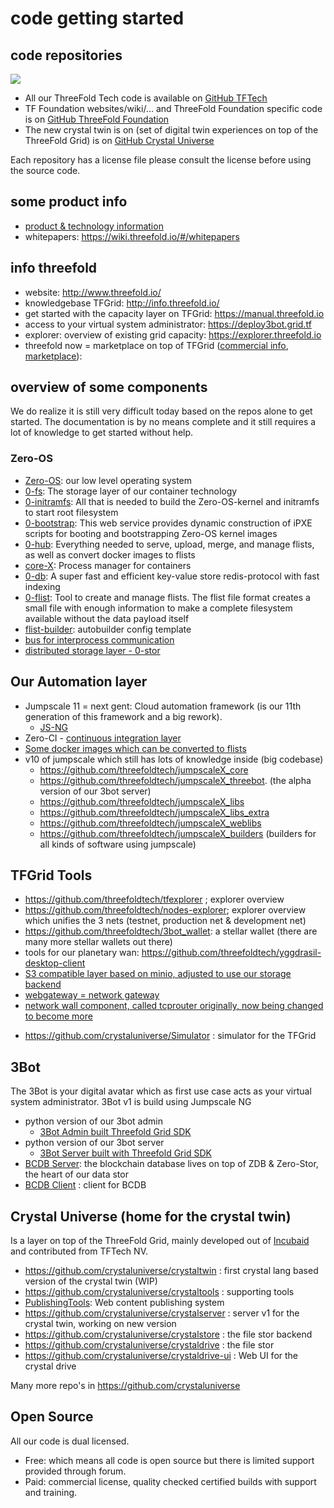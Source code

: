 # code getting started

## code repositories

![](https://cdn-images.welcometothejungle.com/5DDbrp9_kdlw05Z0hzc7kYEpaaruHhUUWJqs-nW1o8k/rs:auto:980::/q:85/czM6Ly93dHRqLXByb2R1Y3Rpb24vdXBsb2Fkcy9jYXRlZ29yeS9jb3Zlci8yNjYwLzE1NDg4My9jb2xsZWN0aW9uX2NhdGVnb3J5X2JlaGluZF90aGVfY29kZS5qcGc)

- All our ThreeFold Tech code is available on [GitHub TFTech](https://github.com/threefoldtech)
- TF Foundation websites/wiki/... and ThreeFold Foundation specific code is on [GitHub ThreeFold Foundation](https://github.com/threefoldtech)
- The new crystal twin is on (set of digital twin experiences on top of the ThreeFold Grid) is on [GitHub Crystal Universe](https://github.com/crystaluniverse)

Each repository has a license file please consult the license before using the source code.

## some product info

- [product & technology information](secure.threefold.tech/pad/#/2/pad/view/NID3eKn0Ui6FWiXXy6zn-fv8fUsWY8Hr83f3JEHJIAg/embed/)
- whitepapers: https://wiki.threefold.io/#/whitepapers
## info threefold

- website: http://www.threefold.io/
- knowledgebase TFGrid: http://info.threefold.io/
- get started with the capacity layer on TFGrid: https://manual.threefold.io
- access to your virtual system administrator: https://deploy3bot.grid.tf
- explorer: overview of existing grid capacity: https://explorer.threefold.io
- threefold now = marketplace on top of TFGrid ([commercial info](https://now.threefold.io), [marketplace](https://marketplace.threefold.io)): 


## overview of some components

We do realize it is still very difficult today based on the repos alone to get started. The documentation is by no means complete and it still requires a lot of knowledge to get started without help.

### Zero-OS

* [Zero-OS](https://github.com/threefoldtech/zos): our low level operating system
* [0-fs](https://github.com/threefoldtech/0-fs): The storage layer of our container technology
* [0-initramfs](https://github.com/threefoldtech/0-initramfs): All that is needed to build the Zero-OS-kernel and initramfs to start root filesystem
* [0-bootstrap](https://github.com/threefoldtech/0-bootstrap): This web service provides dynamic construction of iPXE scripts for booting and bootstrapping Zero-OS kernel images
* [0-hub](https://github.com/threefoldtech/0-hub): Everything needed to serve, upload, merge, and manage flists, as well as convert docker images to flists
* [core-X](https://github.com/threefoldtech/corex): Process manager for containers
* [0-db](https://github.com/threefoldtech/0-db): A super fast and efficient key-value store redis-protocol with fast indexing
* [0-flist](https://github.com/threefoldtech/0-flist): Tool to create and manage flists. The flist file format creates a small file with enough information to make a complete filesystem available without the data payload itself
* [flist-builder](https://github.com/threefoldtech/flist-builder-config): autobuilder config template
* [bus for interprocess communication](https://github.com/threefoldtech/zbus)
* [distributed storage layer - 0-stor](https://github.com/threefoldtech/0-stor)

## Our Automation layer

* Jumpscale 11 = next gent: Cloud automation framework (is our 11th generation of this framework and a big rework). 
    * [JS-NG](https://github.com/threefoldtech/js-ng)
* Zero-CI - [continuous integration layer](https://github.com/threefoldtech/zeroCI)
* [Some docker images which can be converted to flists](https://github.com/threefoldtech/tf-images)
* v10 of jumpscale which still has lots of knowledge inside (big codebase)
   - https://github.com/threefoldtech/jumpscaleX_core
   - https://github.com/threefoldtech/jumpscaleX_threebot. (the alpha version of our 3bot server)
   - https://github.com/threefoldtech/jumpscaleX_libs
   - https://github.com/threefoldtech/jumpscaleX_libs_extra
   - https://github.com/threefoldtech/jumpscaleX_weblibs 
   - https://github.com/threefoldtech/jumpscaleX_builders (builders for all kinds of software using jumpscale)

## TFGrid Tools

- https://github.com/threefoldtech/tfexplorer ; explorer overview
- https://github.com/threefoldtech/nodes-explorer; explorer overview which unifies the 3 nets (testnet, production net & development net)
- https://github.com/threefoldtech/3bot_wallet: a stellar wallet (there are many more stellar wallets out there)
- tools for our planetary wan: https://github.com/threefoldtech/yggdrasil-desktop-client
- [S3 compatible layer based on minio, adjusted to use our storage backend](https://github.com/threefoldtech/minio)
- [webgateway = network gateway](https://github.com/threefoldtech/tfgateway)
- [network wall component, called tcprouter originally, now being changed to become more](https://github.com/threefoldtech/tcprouter)
* https://github.com/crystaluniverse/Simulator : simulator for the TFGrid

## 3Bot 

The 3Bot is your digital avatar which as first use case acts as your virtual system administrator.
3Bot v1 is build using Jumpscale NG

- python version of our 3bot admin
    * [3Bot Admin built Threefold Grid SDK](https://github.com/threefoldtech/js-sdk)
- python version of our 3bot server
    * [3Bot Server built with Threefold Grid SDK](https://github.com/threefoldtech/js-sdk)
- [BCDB Server](https://github.com/threefoldtech/bcdb): the blockchain database lives on top of ZDB & Zero-Stor, the heart of our data stor
- [BCDB Client](https://github.com/threefoldtech/bcdb-client) : client for BCDB

## Crystal Universe (home for the crystal twin)

Is a layer on top of the ThreeFold Grid, mainly developed out of [Incubaid](https://www.incubaid.com/) and contributed from TFTech NV.

* https://github.com/crystaluniverse/crystaltwin : first crystal lang based version of the crystal twin (WIP)
* https://github.com/crystaluniverse/crystaltools : supporting tools 
* [PublishingTools](https://github.com/crystaluniverse/publishingtools): Web content publishing system
* https://github.com/crystaluniverse/crystalserver : server v1 for the crystal twin, working on new version
* https://github.com/crystaluniverse/crystalstore : the file stor backend
* https://github.com/crystaluniverse/crystaldrive : the file stor
* https://github.com/crystaluniverse/crystaldrive-ui : Web UI for the crystal drive

Many more repo's in https://github.com/crystaluniverse


## Open Source

All our code is dual licensed. 

* Free: which means all code is open source but there is limited support provided through forum.
* Paid: commercial license, quality checked certified builds with support and training.


